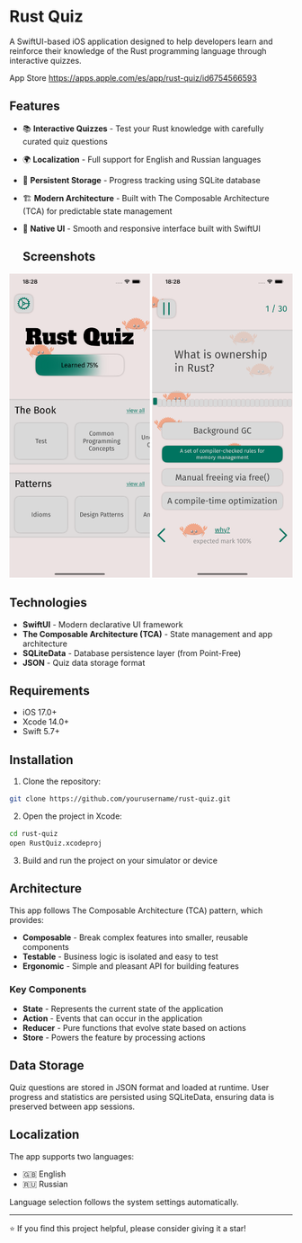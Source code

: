 # Rust Quiz

A SwiftUI-based iOS application designed to help developers learn and reinforce their knowledge of the Rust programming language through interactive quizzes.

App Store <a>https://apps.apple.com/es/app/rust-quiz/id6754566593</a>

## Features

- 📚 **Interactive Quizzes** - Test your Rust knowledge with carefully curated quiz questions
- 🌍 **Localization** - Full support for English and Russian languages
- 💾 **Persistent Storage** - Progress tracking using SQLite database
- 🏗️ **Modern Architecture** - Built with The Composable Architecture (TCA) for predictable state management
- 🎨 **Native UI** - Smooth and responsive interface built with SwiftUI


  ## Screenshots

<p align="center">
  <img src="./Screenshots/Simulator Screenshot - iPhone 13 Pro Max - 2025-10-27 at 18.28.15.png" width="250" alt="Main Screen">
  <img src="./Screenshots/Simulator Screenshot - iPhone 13 Pro Max - 2025-10-27 at 18.28.51.png" width="250" alt="Quiz Screen">
</p>

## Technologies

- **SwiftUI** - Modern declarative UI framework
- **The Composable Architecture (TCA)** - State management and app architecture
- **SQLiteData** - Database persistence layer (from Point-Free)
- **JSON** - Quiz data storage format

## Requirements

- iOS 17.0+
- Xcode 14.0+
- Swift 5.7+

## Installation

1. Clone the repository:
```bash
git clone https://github.com/yourusername/rust-quiz.git
```

2. Open the project in Xcode:
```bash
cd rust-quiz
open RustQuiz.xcodeproj
```

3. Build and run the project on your simulator or device

## Architecture

This app follows The Composable Architecture (TCA) pattern, which provides:

- **Composable** - Break complex features into smaller, reusable components
- **Testable** - Business logic is isolated and easy to test
- **Ergonomic** - Simple and pleasant API for building features

### Key Components

- **State** - Represents the current state of the application
- **Action** - Events that can occur in the application
- **Reducer** - Pure functions that evolve state based on actions
- **Store** - Powers the feature by processing actions

## Data Storage

Quiz questions are stored in JSON format and loaded at runtime. User progress and statistics are persisted using SQLiteData, ensuring data is preserved between app sessions.

## Localization

The app supports two languages:
- 🇬🇧 English
- 🇷🇺 Russian

Language selection follows the system settings automatically.

---

⭐️ If you find this project helpful, please consider giving it a star!
